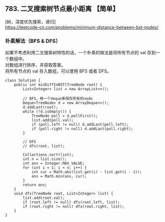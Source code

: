 ## 783. 二叉搜索树节点最小距离 【简单】       
[树，深度优先搜索，递归]     
https://leetcode-cn.com/problems/minimum-distance-between-bst-nodes/       

### 朴素解法（BFS & DFS）    
如果不考虑利用二叉搜索树特性的话，一个朴素的做法是将所有节点的 val 存到一个数组中。      
对数组进行排序，并获取答案。    
将所有节点的 val 存入数组，可以使用 BFS 或者 DFS。     
```
class Solution {
    public int minDiffInBST(TreeNode root) {
        List<Integer> list = new ArrayList<>();

        // BFS，用一个deque来保存所有的node
        Deque<TreeNode> d = new ArrayDeque<>();
        d.addLast(root);
        while (!d.isEmpty()) {
            TreeNode poll = d.pollFirst();
            list.add(poll.val);
            if (poll.left != null) d.addLast(poll.left);
            if (poll.right != null) d.addLast(poll.right);
        }

        // DFS
        // dfs(root, list);

        Collections.sort(list);
        int n = list.size();
        int ans = Integer.MAX_VALUE;
        for (int i = 1; i < n; i++) {
            int cur = Math.abs(list.get(i) - list.get(i - 1));
            ans = Math.min(ans, cur);
        }
        return ans;
    }
    void dfs(TreeNode root, List<Integer> list) {
        list.add(root.val);
        if (root.left != null) dfs(root.left, list);
        if (root.right != null) dfs(root.right, list);
    }
}
```


